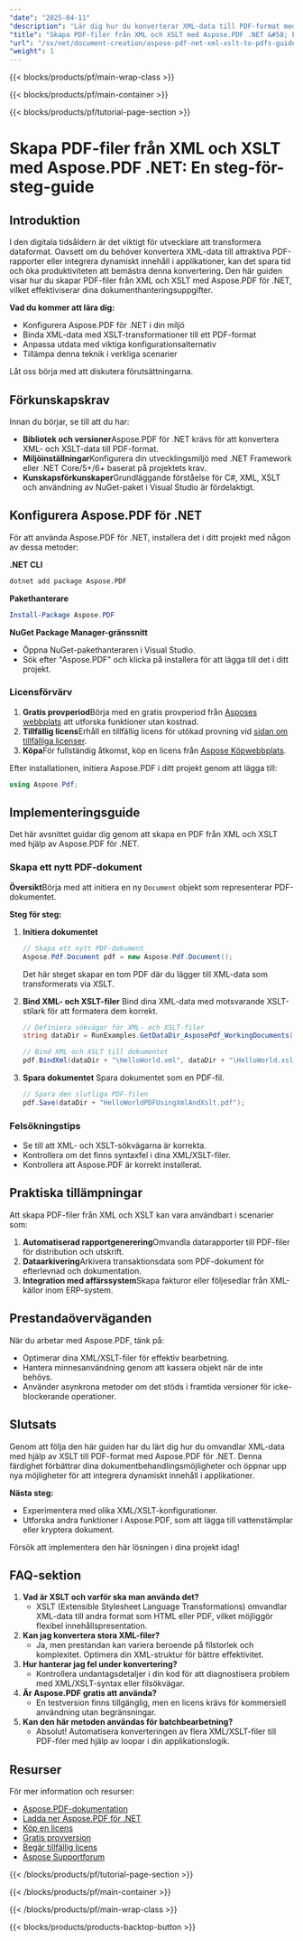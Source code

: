 ```yaml
---
"date": "2025-04-11"
"description": "Lär dig hur du konverterar XML-data till PDF-format med Aspose.PDF för .NET med XSLT-transformationer. Den här guiden behandlar installation, bindning och anpassning."
"title": "Skapa PDF-filer från XML och XSLT med Aspose.PDF .NET &#58; En steg-för-steg-guide"
"url": "/sv/net/document-creation/aspose-pdf-net-xml-xslt-to-pdfs-guide/"
"weight": 1
---
```


{{< blocks/products/pf/main-wrap-class >}}

{{< blocks/products/pf/main-container >}}

{{< blocks/products/pf/tutorial-page-section >}}


# Skapa PDF-filer från XML och XSLT med Aspose.PDF .NET: En steg-för-steg-guide

## Introduktion
I den digitala tidsåldern är det viktigt för utvecklare att transformera dataformat. Oavsett om du behöver konvertera XML-data till attraktiva PDF-rapporter eller integrera dynamiskt innehåll i applikationer, kan det spara tid och öka produktiviteten att bemästra denna konvertering. Den här guiden visar hur du skapar PDF-filer från XML och XSLT med Aspose.PDF för .NET, vilket effektiviserar dina dokumenthanteringsuppgifter.

**Vad du kommer att lära dig:**
- Konfigurera Aspose.PDF för .NET i din miljö
- Binda XML-data med XSLT-transformationer till ett PDF-format
- Anpassa utdata med viktiga konfigurationsalternativ
- Tillämpa denna teknik i verkliga scenarier

Låt oss börja med att diskutera förutsättningarna.

## Förkunskapskrav
Innan du börjar, se till att du har:

- **Bibliotek och versioner**Aspose.PDF för .NET krävs för att konvertera XML- och XSLT-data till PDF-format.
- **Miljöinställningar**Konfigurera din utvecklingsmiljö med .NET Framework eller .NET Core/5+/6+ baserat på projektets krav.
- **Kunskapsförkunskaper**Grundläggande förståelse för C#, XML, XSLT och användning av NuGet-paket i Visual Studio är fördelaktigt.

## Konfigurera Aspose.PDF för .NET
För att använda Aspose.PDF för .NET, installera det i ditt projekt med någon av dessa metoder:

**.NET CLI**
```bash
dotnet add package Aspose.PDF
```

**Pakethanterare**
```powershell
Install-Package Aspose.PDF
```

**NuGet Package Manager-gränssnitt**
- Öppna NuGet-pakethanteraren i Visual Studio.
- Sök efter "Aspose.PDF" och klicka på installera för att lägga till det i ditt projekt.

### Licensförvärv
1. **Gratis provperiod**Börja med en gratis provperiod från [Asposes webbplats](https://releases.aspose.com/pdf/net/) att utforska funktioner utan kostnad.
2. **Tillfällig licens**Erhåll en tillfällig licens för utökad provning vid [sidan om tillfälliga licenser](https://purchase.aspose.com/temporary-license/).
3. **Köpa**För fullständig åtkomst, köp en licens från [Aspose Köpwebbplats](https://purchase.aspose.com/buy).

Efter installationen, initiera Aspose.PDF i ditt projekt genom att lägga till:

```csharp
using Aspose.Pdf;
```

## Implementeringsguide
Det här avsnittet guidar dig genom att skapa en PDF från XML och XSLT med hjälp av Aspose.PDF för .NET.

### Skapa ett nytt PDF-dokument
**Översikt**Börja med att initiera en ny `Document` objekt som representerar PDF-dokumentet.

**Steg för steg:**
1. **Initiera dokumentet**
   ```csharp
   // Skapa ett nytt PDF-dokument
   Aspose.Pdf.Document pdf = new Aspose.Pdf.Document();
   ```
   Det här steget skapar en tom PDF där du lägger till XML-data som transformerats via XSLT.

2. **Bind XML- och XSLT-filer**
   Bind dina XML-data med motsvarande XSLT-stilark för att formatera dem korrekt.

   ```csharp
   // Definiera sökvägar för XML- och XSLT-filer
   string dataDir = RunExamples.GetDataDir_AsposePdf_WorkingDocuments();
   
   // Bind XML och XSLT till dokumentet
   pdf.BindXml(dataDir + "\HelloWorld.xml", dataDir + "\HelloWorld.xslt");
   ```

3. **Spara dokumentet**
   Spara dokumentet som en PDF-fil.

   ```csharp
   // Spara den slutliga PDF-filen
   pdf.Save(dataDir + "HelloWorldPDFUsingXmlAndXslt.pdf");
   ```

### Felsökningstips
- Se till att XML- och XSLT-sökvägarna är korrekta.
- Kontrollera om det finns syntaxfel i dina XML/XSLT-filer.
- Kontrollera att Aspose.PDF är korrekt installerat.

## Praktiska tillämpningar
Att skapa PDF-filer från XML och XSLT kan vara användbart i scenarier som:
1. **Automatiserad rapportgenerering**Omvandla datarapporter till PDF-filer för distribution och utskrift.
2. **Dataarkivering**Arkivera transaktionsdata som PDF-dokument för efterlevnad och dokumentation.
3. **Integration med affärssystem**Skapa fakturor eller följesedlar från XML-källor inom ERP-system.

## Prestandaöverväganden
När du arbetar med Aspose.PDF, tänk på:
- Optimerar dina XML/XSLT-filer för effektiv bearbetning.
- Hantera minnesanvändning genom att kassera objekt när de inte behövs.
- Använder asynkrona metoder om det stöds i framtida versioner för icke-blockerande operationer.

## Slutsats
Genom att följa den här guiden har du lärt dig hur du omvandlar XML-data med hjälp av XSLT till PDF-format med Aspose.PDF för .NET. Denna färdighet förbättrar dina dokumentbehandlingsmöjligheter och öppnar upp nya möjligheter för att integrera dynamiskt innehåll i applikationer.

**Nästa steg:**
- Experimentera med olika XML/XSLT-konfigurationer.
- Utforska andra funktioner i Aspose.PDF, som att lägga till vattenstämplar eller kryptera dokument.

Försök att implementera den här lösningen i dina projekt idag!

## FAQ-sektion
1. **Vad är XSLT och varför ska man använda det?**
   - XSLT (Extensible Stylesheet Language Transformations) omvandlar XML-data till andra format som HTML eller PDF, vilket möjliggör flexibel innehållspresentation.
2. **Kan jag konvertera stora XML-filer?**
   - Ja, men prestandan kan variera beroende på filstorlek och komplexitet. Optimera din XML-struktur för bättre effektivitet.
3. **Hur hanterar jag fel under konvertering?**
   - Kontrollera undantagsdetaljer i din kod för att diagnostisera problem med XML/XSLT-syntax eller filsökvägar.
4. **Är Aspose.PDF gratis att använda?**
   - En testversion finns tillgänglig, men en licens krävs för kommersiell användning utan begränsningar.
5. **Kan den här metoden användas för batchbearbetning?**
   - Absolut! Automatisera konverteringen av flera XML/XSLT-filer till PDF-filer med hjälp av loopar i din applikationslogik.

## Resurser
För mer information och resurser:
- [Aspose.PDF-dokumentation](https://reference.aspose.com/pdf/net/)
- [Ladda ner Aspose.PDF för .NET](https://releases.aspose.com/pdf/net/)
- [Köp en licens](https://purchase.aspose.com/buy)
- [Gratis provversion](https://releases.aspose.com/pdf/net/)
- [Begär tillfällig licens](https://purchase.aspose.com/temporary-license/)
- [Aspose Supportforum](https://forum.aspose.com/c/pdf/10)

{{< /blocks/products/pf/tutorial-page-section >}}

{{< /blocks/products/pf/main-container >}}

{{< /blocks/products/pf/main-wrap-class >}}

{{< blocks/products/products-backtop-button >}}